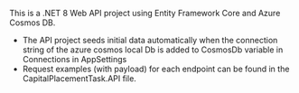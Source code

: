 This is a .NET 8 Web API project using Entity Framework Core and Azure Cosmos DB.

* The API project seeds initial data automatically when the connection string of the azure cosmos local Db is added to CosmosDb variable in Connections in AppSettings
* Request examples (with payload) for each endpoint can be found in the CapitalPlacementTask.API file.

